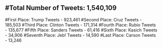 #Total Number of Tweets: 1,540,109 
---
#First Place: Trump Tweets - 923,461
#Second Place: Cruz Tweets - 185,503
#Third Place: Clinton Tweets - 171,314
#Fourth Place: Rubio Tweets - 135,677
#Fifth Place: Sanders Tweets - 61,416
#Sixth Place: Kasich Tweets - 34,906
#Seventh Place: Jeb! Tweets - 14,590
#Last Place: Carson Tweets - 13,246
